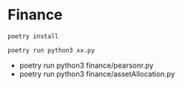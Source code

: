 # Finance
```
poetry install

poetry run python3 xx.py
```

- poetry run python3 finance/pearsonr.py
- poetry run python3 finance/assetAllocation.py